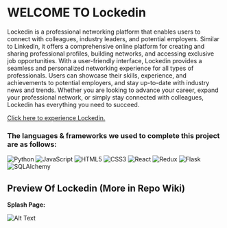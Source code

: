 # WELCOME TO Lockedin

Lockedin is a professional networking platform that enables users to connect with colleagues, industry leaders, and potential employers. Similar to LinkedIn, it offers a comprehensive online platform for creating and sharing professional profiles, building networks, and accessing exclusive job opportunities. With a user-friendly interface, Lockedin provides a seamless and personalized networking experience for all types of professionals. Users can showcase their skills, experience, and achievements to potential employers, and stay up-to-date with industry news and trends. Whether you are looking to advance your career, expand your professional network, or simply stay connected with colleagues, Lockedin has everything you need to succeed.



[Click here to experience Lockedin.](https://lockedin.onrender.com/)

### The languages & frameworks we used to complete this project are as follows:

![Python](https://img.shields.io/badge/Python-%233776AB.svg?style=for-the-badge&logo=python&logoColor=white)
![JavaScript](https://img.shields.io/badge/javascript-%23323330.svg?style=for-the-badge&logo=javascript&logoColor=%23F7DF1E)
![HTML5](https://img.shields.io/badge/html5-%23E34F26.svg?style=for-the-badge&logo=html5&logoColor=white)
![CSS3](https://img.shields.io/badge/css3-%231572B6.svg?style=for-the-badge&logo=css3&logoColor=white)
![React](https://img.shields.io/badge/react-%2320232a.svg?style=for-the-badge&logo=react&logoColor=%2361DAFB)
![Redux](https://img.shields.io/badge/redux-%23593d88.svg?style=for-the-badge&logo=redux&logoColor=white)
![Flask](https://img.shields.io/badge/Flask-%23000.svg?style=for-the-badge&logo=flask&logoColor=white)
![SQLAlchemy](https://img.shields.io/badge/SQLAlchemy-%23FCA121.svg?style=for-the-badge&logo=sqlalchemy&logoColor=white)

## Preview Of Lockedin (More in Repo Wiki) 

**Splash Page:**

![Alt Text](https://lh3.googleusercontent.com/pw/AJFCJaXfda-R6EdgJTBQc7Mh2E-5cyJA3SIMRNaJq0DNLBlcFQ0WIxa_xOEHa2IyjFQk_x_6LavVRavE5BwXsjRjYdV3MKFCB8GSNRBja2GRPCUSa06xobtg_oJ7Z__4S2ODkavUN-9_Rvvk914sZyfJBbh-=w1790-h897-s-no?authuser=0)

